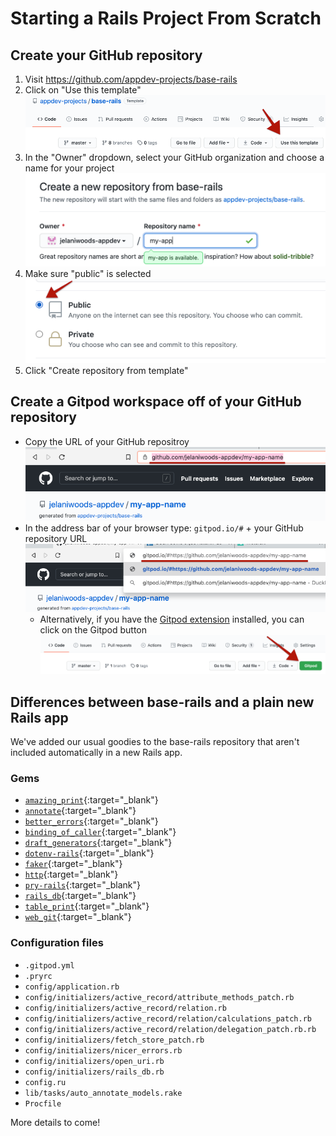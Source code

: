 # Starting a Rails Project From Scratch

## Create your GitHub repository
1. Visit https://github.com/appdev-projects/base-rails
2. Click on "Use this template"
  ![](/assets/use-this-template.png)
3. In the "Owner" dropdown, select your GitHub organization and choose a name for your project
  ![](/assets/name-app.png)
4. Make sure "public" is selected
  ![](/assets/select-public.png)
5. Click "Create repository from template" 

## Create a Gitpod workspace off of your GitHub repository
- Copy the URL of your GitHub repositroy
  ![](/assets/copy-repo-url.png)
- In the address bar of your browser type: `gitpod.io/#` + your GitHub repository URL
  ![](/assets/create-new-gitpod-workspace.png)
  - Alternatively, if you have the [Gitpod extension](https://chrome.google.com/webstore/detail/gitpod-dev-environments-i/dodmmooeoklaejobgleioelladacbeki?hl=en) installed, you can click on the Gitpod button
  ![](/assets/open-repo-in-gitpod.png)


## Differences between base-rails and a plain new Rails app

We've added our usual goodies to the base-rails repository that aren't included automatically in a new Rails app.

### Gems
- [`amazing_print`](https://github.com/amazing-print/amazing_print){:target="_blank"}
- [`annotate`](https://github.com/ctran/annotate_models){:target="_blank"}
- [`better_errors`](https://github.com/BetterErrors/better_errors){:target="_blank"}
- [`binding_of_caller`](https://github.com/banister/binding_of_caller){:target="_blank"}
- [`draft_generators`](https://github.com/firstdraft/draft_generators/){:target="_blank"}
- [`dotenv-rails`](https://github.com/bkeepers/dotenv){:target="_blank"}
- [`faker`](https://github.com/faker-ruby/faker){:target="_blank"}
- [`http`](https://github.com/httprb/http){:target="_blank"}
- [`pry-rails`](https://github.com/rweng/pry-rails){:target="_blank"}
- [`rails_db`](https://github.com/igorkasyanchuk/rails_db){:target="_blank"}
- [`table_print`](https://github.com/arches/table_print){:target="_blank"}
- [`web_git`](https://github.com/firstdraft/web_git/){:target="_blank"}

### Configuration files

- `.gitpod.yml`
- `.pryrc`
- `config/application.rb`
- `config/initializers/active_record/attribute_methods_patch.rb`
- `config/initializers/active_record/relation.rb`
- `config/initializers/active_record/relation/calculations_patch.rb`
- `config/initializers/active_record/relation/delegation_patch.rb.rb`
- `config/initializers/fetch_store_patch.rb`
- `config/initializers/nicer_errors.rb`
- `config/initializers/open_uri.rb`
- `config/initializers/rails_db.rb`
- `config.ru`
- `lib/tasks/auto_annotate_models.rake`
- `Procfile`

More details to come!
